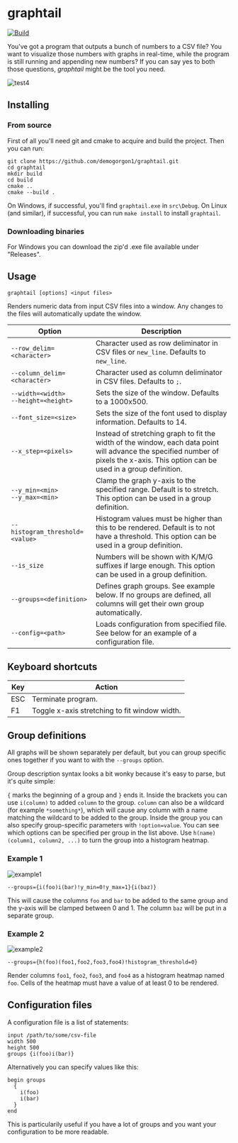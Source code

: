 # graphtail
[![Build](https://github.com/demogorgon1/graphtail/actions/workflows/cmake.yml/badge.svg)](https://github.com/demogorgon1/graphtail/actions/workflows/cmake.yml)

You've got a program that outputs a bunch of numbers to a CSV file? You want to visualize those numbers with graphs 
in real-time, while the program is still running and appending new numbers?
If you can say yes to both those questions, _graphtail_ might be the tool you need.

![test4](https://user-images.githubusercontent.com/7039567/216010144-ea1f3a02-7bfb-458b-9fbe-73104bd3e721.gif)

## Installing
### From source
First of all you'll need git and cmake to acquire and build the project. Then you can run:
```
git clone https://github.com/demogorgon1/graphtail.git
cd graphtail
mkdir build
cd build
cmake ..
cmake --build .
```
On Windows, if successful, you'll find ```graphtail.exe``` in ```src\Debug```.
On Linux (and similar), if successful, you can run ```make install``` to install ```graphtail```.

### Downloading binaries
For Windows you can download the zip'd .exe file available under "Releases".

## Usage
```
graphtail [options] <input files>
```
Renders numeric data from input CSV files into a window. Any changes to the files will automatically update the window.

Option|Description
-|-
```--row_delim=<character>```| Character used as row deliminator in CSV files or ```new_line```. Defaults to ```new_line```.
```--column_delim=<character>```| Character used as column deliminator in CSV files. Defaults to ```;```.
```--width=<width>```<br>```--height=<height>```| Sets the size of the window. Defaults to a 1000x500.
```--font_size=<size>```| Sets the size of the font used to display information. Defaults to 14.
```--x_step=<pixels>```| Instead of stretching graph to fit the width of the window, each data point will advance the specified number of pixels the x-axis. This option can be used in a group definition.
```--y_min=<min>```<br>```--y_max=<min>```| Clamp the graph y-axis to the specified range. Default is to stretch. This option can be used in a group definition.
```--histogram_threshold=<value>```| Histogram values must be higher than this to be rendered. Default is to not have a threshold. This option can be used in a group definition.
```--is_size```| Numbers will be shown with K/M/G suffixes if large enough. This option can be used in a group definition.
```--groups=<definition>```| Defines graph groups. See example below. If no groups are defined, all columns will get their own group automatically.
```--config=<path>```| Loads configuration from specified file. See below for an example of a configuration file.

## Keyboard shortcuts
Key|Action
-|-
ESC|Terminate program.
F1|Toggle x-axis stretching to fit window width.

## Group definitions
All graphs will be shown separately per default, but you can group specific ones together if you want to with the ```--groups``` option.

Group description syntax looks a bit wonky because it's easy to parse, but it's quite simple:

```{``` marks the beginning of a group and ```}``` ends it. Inside the brackets you can use ```i(column)``` to added ```column``` to the group. ```column``` can also be a wildcard (for example ```*something*```), which will cause any column with a name matching the wildcard to be added to the group. Inside the group you can also specify group-specific parameters with ```!option=value```. You can see which options can be specified per group in the list above.
Use ```h(name)(column1, column2, ...)``` to turn the group into a histogram heatmap.

### Example 1

![example1](https://user-images.githubusercontent.com/7039567/216309538-c6c89bf0-3584-4a7d-8733-97b90be9ba78.png)

```
--groups={i(foo)i(bar)!y_min=0!y_max=1}{i(baz)}
```

This will cause the columns ```foo``` and ```bar``` to be added to the same group and the y-axis will be clamped between 0 and 1. The column ```baz``` will be put in a separate group.

### Example 2

![example2](https://user-images.githubusercontent.com/7039567/216310991-768b63ec-21e5-449c-aba1-6d8f42171c67.png)

```
--groups={h(foo)(foo1,foo2,foo3,foo4)!histogram_threshold=0}
```

Render columns ```foo1```, ```foo2```, ```foo3```, and ```foo4``` as a histogram heatmap named ```foo```. Cells of the heatmap must have a value of at least 0 to be rendered.

## Configuration files
A configuration file is a list of statements:

```
input /path/to/some/csv-file
width 500
height 500
groups {i(foo)i(bar)}
```

Alternatively you can specify values like this:

```
begin groups
  {
    i(foo)
    i(bar)
  }
end
```
  
This is particularily useful if you have a lot of groups and you want your configuration to be more readable.

